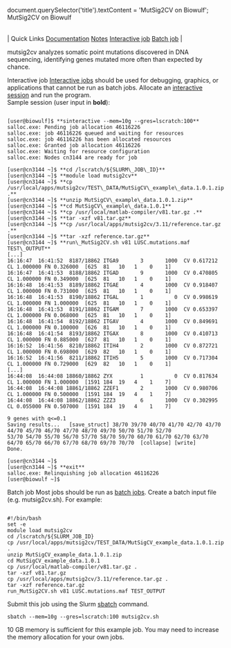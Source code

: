 

document.querySelector('title').textContent = 'MutSig2CV on Biowulf';
MutSig2CV on Biowulf


|  |
| --- |
| 
Quick Links
[Documentation](#doc)
[Notes](#notes)
[Interactive job](#int) 
[Batch job](#sbatch) 
 |



mutsig2cv analyzes somatic point mutations discovered in DNA sequencing, identifying genes mutated more often than expected by chance.



Interactive job
[Interactive jobs](/docs/userguide.html#int) should be used for debugging, graphics, or applications that cannot be run as batch jobs.
Allocate an [interactive session](/docs/userguide.html#int) and run the program.   
Sample session (user input in **bold**):



```

[user@biowulf]$ **sinteractive --mem=10g --gres=lscratch:100**
salloc.exe: Pending job allocation 46116226
salloc.exe: job 46116226 queued and waiting for resources
salloc.exe: job 46116226 has been allocated resources
salloc.exe: Granted job allocation 46116226
salloc.exe: Waiting for resource configuration
salloc.exe: Nodes cn3144 are ready for job

[user@cn3144 ~]$ **cd /lscratch/${SLURM\_JOB\_ID}**
[user@cn3144 ~]$ **module load mutsig2cv**
[user@cn3144 ~]$ **cp /usr/local/apps/mutsig2cv/TEST\_DATA/MutSigCV\_example\_data.1.0.1.zip .**
[user@cn3144 ~]$ **unzip MutSigCV\_example\_data.1.0.1.zip**
[user@cn3144 ~]$ **cd MutSigCV\_example\_data.1.0.1**
[user@cn3144 ~]$ **cp /usr/local/matlab-compiler/v81.tar.gz .**
[user@cn3144 ~]$ **tar -xzf v81.tar.gz**
[user@cn3144 ~]$ **cp /usr/local/apps/mutsig2cv/3.11/reference.tar.gz .**
[user@cn3144 ~]$ **tar -xzf reference.tar.gz**
[user@cn3144 ~]$ **run\_MutSig2CV.sh v81 LUSC.mutations.maf TEST\_OUTPUT**
[...]
16:16:47  16:41:52  8187/18862 ITGA9       3       1000  CV 0.617212 CL 1.000000 FN 0.326000  [625  81   10   1    0    1]
16:16:47  16:41:53  8188/18862 ITGAD       9       1000  CV 0.470805 CL 1.000000 FN 0.349000  [625  81   10   1    0    1]
16:16:48  16:41:53  8189/18862 ITGAE       4       1000  CV 0.918407 CL 1.000000 FN 0.731000  [625  81   10   1    0    1]
16:16:48  16:41:53  8190/18862 ITGAL       1          0  CV 0.998619 CL 1.000000 FN 1.000000  [625  81   10   1    0    1]
16:16:48  16:41:53  8191/18862 ITGAM       7       1000  CV 0.653397 CL 1.000000 FN 0.068000  [625  81   10   1    0    1]
16:16:48  16:41:54  8192/18862 ITGAV       4       1000  CV 0.849691 CL 1.000000 FN 0.100000  [626  81   10   1    0    1]
16:16:48  16:41:54  8193/18862 ITGAX       8       1000  CV 0.410713 CL 1.000000 FN 0.885000  [627  81   10   1    0    1]
16:16:52  16:41:56  8210/18862 ITIH4       2       1000  CV 0.872721 CL 1.000000 FN 0.698000  [629  82   10   1    0    1]
16:16:52  16:41:56  8211/18862 ITIH5       5       1000  CV 0.717304 CL 1.000000 FN 0.729000  [629  82   10   1    0    1]
[...]
16:44:08  16:44:08 18860/18862 ZYX         1          0  CV 0.817634 CL 1.000000 FN 1.000000  [1591 184  19   4    1    7]
16:44:08  16:44:08 18861/18862 ZZEF1       2       1000  CV 0.980706 CL 1.000000 FN 0.500000  [1591 184  19   4    1    7]
16:44:08  16:44:08 18862/18862 ZZZ3        6       1000  CV 0.302995 CL 0.055000 FN 0.507000  [1591 184  19   4    1    7]

9 genes with q<=0.1
Saving results...   [save_struct] 38/70 39/70 40/70 41/70 42/70 43/70 44/70 45/70 46/70 47/70 48/70 49/70 50/70 51/70 52/70 
53/70 54/70 55/70 56/70 57/70 58/70 59/70 60/70 61/70 62/70 63/70 64/70 65/70 66/70 67/70 68/70 69/70 70/70  [collapse] [write]
Done.

[user@cn3144 ~]$ 
[user@cn3144 ~]$ **exit**
salloc.exe: Relinquishing job allocation 46116226
[user@biowulf ~]$

```

Batch job
Most jobs should be run as [batch jobs](/docs/userguide.html#submit).
Create a batch input file (e.g. mutsig2cv.sh). For example:



```

#!/bin/bash
set -e
module load mutsig2cv
cd /lscratch/${SLURM_JOB_ID}
cp /usr/local/apps/mutsig2cv/TEST_DATA/MutSigCV_example_data.1.0.1.zip .
unzip MutSigCV_example_data.1.0.1.zip
cd MutSigCV_example_data.1.0.1
cp /usr/local/matlab-compiler/v81.tar.gz .
tar -xzf v81.tar.gz
cp /usr/local/apps/mutsig2cv/3.11/reference.tar.gz .
tar -xzf reference.tar.gz
run_MutSig2CV.sh v81 LUSC.mutations.maf TEST_OUTPUT

```

Submit this job using the Slurm [sbatch](/docs/userguide.html) command.



```
sbatch --mem=10g --gres=lscratch:100 mutsig2cv.sh
```


10 GB memory is sufficient for this example job. You may need to increase the memory allocation for your own jobs. 




